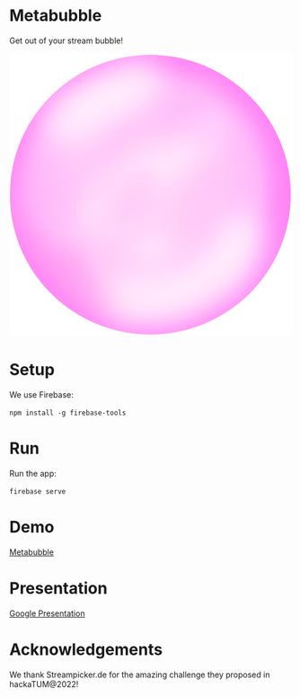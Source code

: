 # Metabubble
Get out of your stream bubble!

![alt text](https://github.com/stoianmihail/Metabubble/blob/main/public/assets/img/bubble.png?raw=true)

# Setup

We use Firebase:

`
npm install -g firebase-tools
`

# Run

Run the app:

`
firebase serve
`

# Demo

[Metabubble](meta-bubble.web.app "Metabubble")

# Presentation

[Google Presentation](https://docs.google.com/presentation/d/1-Evi7l5qfgz1lhSUDqI_-yUnpXX2ZqiHGmaM1qp4flc/edit?usp=drivesdk)

# Acknowledgements

We thank Streampicker.de for the amazing challenge they proposed in hackaTUM@2022!
